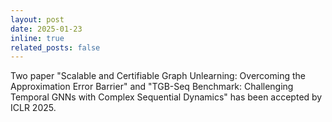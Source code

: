 ```yaml
---
layout: post
date: 2025-01-23
inline: true
related_posts: false
---
```


Two paper "Scalable and Certifiable Graph Unlearning: Overcoming the Approximation Error Barrier" and "TGB-Seq Benchmark: Challenging Temporal GNNs with Complex Sequential Dynamics" has been accepted by ICLR 2025.
